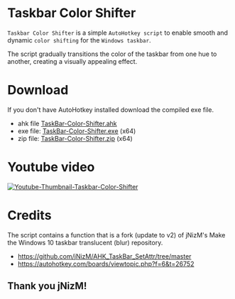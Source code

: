 # Taskbar Color Shifter
`Taskbar Color Shifter` is a simple `AutoHotkey script` to enable smooth and dynamic `color shifting` for the `Windows taskbar`.

The script gradually transitions the color of the taskbar from one hue to another, creating a visually appealing effect.

# Download

If you don't have AutoHotkey installed download the compiled exe file.

* ahk file  [TaskBar-Color-Shifter.ahk](https://github.com/bceenaeiklmr/Taskbar-Color-Shifter/blob/main/TaskBar_ColorShift.ahk)
* exe file: [TaskBar-Color-Shifter.exe](https://github.com/bceenaeiklmr/Taskbar-Color-Shifter/blob/main/TaskBar_ColorShift.exe) (x64)
* zip file: [TaskBar-Color-Shifter.zip](https://github.com/bceenaeiklmr/Taskbar-Color-Shifter/blob/main/TaskBar_ColorShift.zip) (x64)

# Youtube video

[![Youtube-Thumbnail-Taskbar-Color-Shifter](https://i9.ytimg.com/vi_webp/xmuSEnIj0jA/mqdefault.webp?v=6533d445&sqp=CJSb1KkG&rs=AOn4CLCvyt-DYOvaxx-11a9pXy4epfssNA)](https://www.youtube.com/watch?v=xmuSEnIj0jA)

# Credits

The script contains a function that is a fork (update to v2) of jNizM's Make the Windows 10 taskbar translucent (blur) repository.
 * https://github.com/jNizM/AHK_TaskBar_SetAttr/tree/master
 * https://autohotkey.com/boards/viewtopic.php?f=6&t=26752
## Thank you jNizM!
